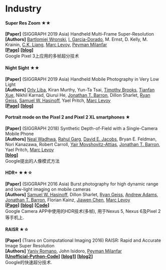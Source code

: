 # Industry


#### Super Res Zoom ★★
**[Paper]** (SIGGRAPH 2019 Asia) Handheld Multi-Frame Super-Resolution <Br>
**[Authors]** [Bartlomiej Wronski](https://bartwronski.com/about/), [I. Garcia-Dorado](http://www.ignaciogarciadorado.com/), M. Ernst, D. Kelly, M. Krainin, [C.K. Liang](http://chiakailiang.org/), [Marc Levoy](http://graphics.stanford.edu/~levoy/), [Peyman Milanfar](https://sites.google.com/view/milanfarhome/) <Br>
**[[Page](https://sites.google.com/view/handheld-super-res/)]**  **[[blog](https://ai.googleblog.com/2018/10/see-better-and-further-with-super-res.html)]** <Br>
Google Pixel 3上应用的多帧超分技术 <Br>

#### Night Sight ★★
**[Paper]** (SIGGRAPH 2019 Asia) Handheld Mobile Photography in Very Low Light <Br>
**[Authors]** [Orly Liba](https://sites.google.com/site/orlylibaprofessional/home), Kiran Murthy, Yun-Ta Tsai, [Timothy Brooks](https://www.timothybrooks.com/about/), [Tianfan Xue](http://people.csail.mit.edu/tfxue/), Nikhil Karnad, Qiurui He, [Jonathan T. Barron](https://jonbarron.info/), Dillon Sharlet, [Ryan Geiss](http://www.geisswerks.com/), [Samuel W. Hasinoff](http://people.csail.mit.edu/hasinoff/), Yael Pritch, [Marc Levoy](http://graphics.stanford.edu/~levoy/) <Br>
**[[Page](https://google.github.io/night-sight/)]** **[[blog](https://ai.googleblog.com/2018/11/night-sight-seeing-in-dark-on-pixel.html)]**

#### Portrait mode on the Pixel 2 and Pixel 2 XL smartphones ★
**[Paper]** (SIGGRAPH 2018) Synthetic Depth-of-Field with a Single-Camera Mobile Phone<Br>
**[Authors]** [Neal Wadhwa](https://nealwadhwa.com/), [Rahul Garg](http://rahuldotgarg.appspot.com/), [David E. Jacobs](http://graphics.stanford.edu/~dejacobs/), Bryan E. Feldman, Nori Kanazawa, Robert Carroll, [Yair Movshovitz-Attias](http://www.cs.cmu.edu/~ymovshov/), [Jonathan T. Barron](https://jonbarron.info/), Yael Pritch, [Marc Levoy](http://graphics.stanford.edu/~levoy/)<Br>
**[[blog](https://ai.googleblog.com/2017/10/portrait-mode-on-pixel-2-and-pixel-2-xl.html)]** <Br>
Google提出的人像模式方法 <Br>

#### HDR+ ★★☆
**[Paper]** (SIGGRAPH 2016 Asia) Burst photography for high dynamic range and low-light imaging on mobile cameras <Br>
**[Authors]** [Samuel W. Hasinoff](http://people.csail.mit.edu/hasinoff/), Dillon Sharlet, [Ryan Geiss](http://www.geisswerks.com/), [Andrew Adams](http://andrew.adams.pub/), [Jonathan T. Barron](https://jonbarron.info/), Florian Kainz, [Jiawen Chen](http://people.csail.mit.edu/jiawen/), [Marc Levoy](http://graphics.stanford.edu/~levoy/)<Br>
**[[Page](http://www.hdrplusdata.org/)]**  **[[blog](https://ai.googleblog.com/2014/10/hdr-low-light-and-high-dynamic-range.html)]** **[[Code](https://www.timothybrooks.com/tech/hdr-plus/)]** <Br>
Google Camera APP中使用的HDR技术(多帧), 用于Nexus 5, Nexus 6及Pixel 2等手机上. <Br>

#### RAISR ★☆
**[Paper]** (Trans on Computational Imaging 2016) RAISR: Rapid and Accurate Image Super Resolution <Br>
**[Authors]** [Yaniv Romano](https://sites.google.com/view/yaniv-romano/home), John Isidoro, [Peyman Milanfar](https://sites.google.com/view/milanfarhome/)<Br>
**[[Unofficial-Python-Code](https://github.com/movehand/raisr)]** **[[blog1](https://ai.googleblog.com/2016/11/enhance-raisr-sharp-images-with-machine.html)]** **[[blog2](https://ai.googleblog.com/2018/02/introducing-hdr-burst-photography.html)]**<Br>
 Google的快速超分技术. <Br>

